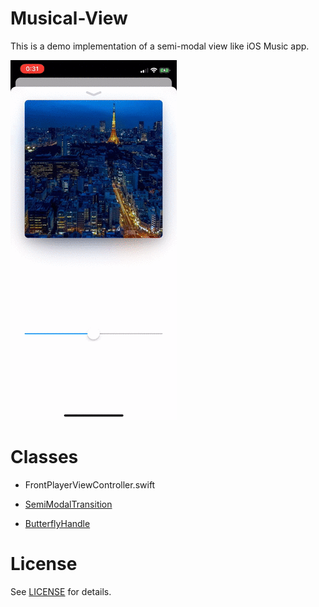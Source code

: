 # Musical-View

This is a demo implementation of a semi-modal view like iOS Music app.

<img src="demo.gif">

# Classes

- FrontPlayerViewController.swift

- [SemiModalTransition](https://github.com/usagimaru/SemiModalTransition)

- [ButterflyHandle](https://github.com/usagimaru/SemiModalTransition)

# License

See [LICENSE](LICENSE) for details.
